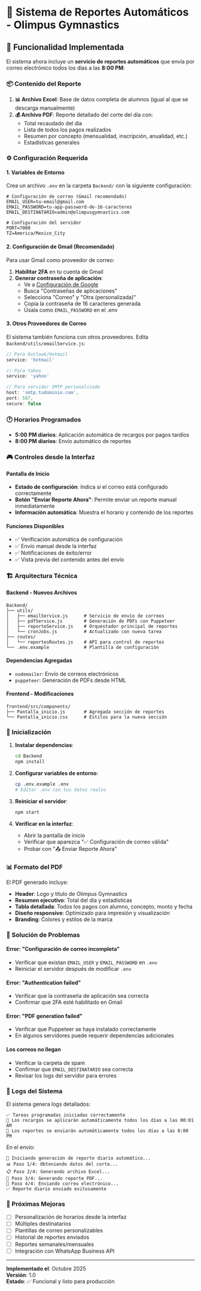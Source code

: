 # 📧 Sistema de Reportes Automáticos - Olimpus Gymnastics

## 🎯 Funcionalidad Implementada

El sistema ahora incluye un **servicio de reportes automáticos** que envía por correo electrónico todos los días a las **8:00 PM**:

### 📦 Contenido del Reporte
1. **📊 Archivo Excel**: Base de datos completa de alumnos (igual al que se descarga manualmente)
2. **💰 Archivo PDF**: Reporte detallado del corte del día con:
   - Total recaudado del día
   - Lista de todos los pagos realizados
   - Resumen por concepto (mensualidad, inscripción, anualidad, etc.)
   - Estadísticas generales

### ⚙️ Configuración Requerida

#### 1. Variables de Entorno
Crea un archivo `.env` en la carpeta `Backend/` con la siguiente configuración:

```env
# Configuración de correo (Gmail recomendado)
EMAIL_USER=tu-email@gmail.com
EMAIL_PASSWORD=tu-app-password-de-16-caracteres
EMAIL_DESTINATARIO=admin@olimpusgymnastics.com

# Configuración del servidor
PORT=7000
TZ=America/Mexico_City
```

#### 2. Configuración de Gmail (Recomendado)

Para usar Gmail como proveedor de correo:

1. **Habilitar 2FA** en tu cuenta de Gmail
2. **Generar contraseña de aplicación**:
   - Ve a [Configuración de Google](https://myaccount.google.com/security)
   - Busca "Contraseñas de aplicaciones"
   - Selecciona "Correo" y "Otra (personalizada)"
   - Copia la contraseña de 16 caracteres generada
   - Úsala como `EMAIL_PASSWORD` en el .env

#### 3. Otros Proveedores de Correo

El sistema también funciona con otros proveedores. Edita `Backend/utils/emailService.js`:

```javascript
// Para Outlook/Hotmail
service: 'hotmail'

// Para Yahoo
service: 'yahoo'

// Para servidor SMTP personalizado
host: 'smtp.tudominio.com',
port: 587,
secure: false
```

### 🕐 Horarios Programados

- **5:00 PM diarios**: Aplicación automática de recargos por pagos tardíos
- **8:00 PM diarios**: Envío automático de reportes

### 🎮 Controles desde la Interfaz

#### Pantalla de Inicio
- **Estado de configuración**: Indica si el correo está configurado correctamente
- **Botón "Enviar Reporte Ahora"**: Permite enviar un reporte manual inmediatamente
- **Información automática**: Muestra el horario y contenido de los reportes

#### Funciones Disponibles
- ✅ Verificación automática de configuración
- ✅ Envío manual desde la interfaz
- ✅ Notificaciones de éxito/error
- ✅ Vista previa del contenido antes del envío

### 🏗️ Arquitectura Técnica

#### Backend - Nuevos Archivos
```
Backend/
├── utils/
│   ├── emailService.js      # Servicio de envío de correos
│   ├── pdfService.js        # Generación de PDFs con Puppeteer
│   ├── reporteService.js    # Orquestador principal de reportes
│   └── cronJobs.js          # Actualizado con nueva tarea
├── routes/
│   └── reportesRoutes.js    # API para control de reportes
└── .env.example             # Plantilla de configuración
```

#### Dependencias Agregadas
- `nodemailer`: Envío de correos electrónicos
- `puppeteer`: Generación de PDFs desde HTML

#### Frontend - Modificaciones
```
frontend/src/components/
├── Pantalla_inicio.js       # Agregada sección de reportes
└── Pantalla_inicio.css      # Estilos para la nueva sección
```

### 🚀 Inicialización

1. **Instalar dependencias**:
   ```bash
   cd Backend
   npm install
   ```

2. **Configurar variables de entorno**:
   ```bash
   cp .env.example .env
   # Editar .env con tus datos reales
   ```

3. **Reiniciar el servidor**:
   ```bash
   npm start
   ```

4. **Verificar en la interfaz**:
   - Abrir la pantalla de inicio
   - Verificar que aparezca "✅ Configuración de correo válida"
   - Probar con "📤 Enviar Reporte Ahora"

### 📊 Formato del PDF

El PDF generado incluye:
- **Header**: Logo y título de Olimpus Gymnastics
- **Resumen ejecutivo**: Total del día y estadísticas
- **Tabla detallada**: Todos los pagos con alumno, concepto, monto y fecha
- **Diseño responsive**: Optimizado para impresión y visualización
- **Branding**: Colores y estilos de la marca

### 🔧 Solución de Problemas

#### Error: "Configuración de correo incompleta"
- Verificar que existan `EMAIL_USER` y `EMAIL_PASSWORD` en `.env`
- Reiniciar el servidor después de modificar `.env`

#### Error: "Authentication failed"
- Verificar que la contraseña de aplicación sea correcta
- Confirmar que 2FA esté habilitado en Gmail

#### Error: "PDF generation failed"
- Verificar que Puppeteer se haya instalado correctamente
- En algunos servidores puede requerir dependencias adicionales

#### Los correos no llegan
- Verificar la carpeta de spam
- Confirmar que `EMAIL_DESTINATARIO` sea correcta
- Revisar los logs del servidor para errores

### 📝 Logs del Sistema

El sistema genera logs detallados:
```
✅ Tareas programadas iniciadas correctamente
📅 Los recargos se aplicarán automáticamente todos los días a las 00:01 AM
📧 Los reportes se enviarán automáticamente todos los días a las 8:00 PM
```

En el envío:
```
🚀 Iniciando generación de reporte diario automático...
📊 Paso 1/4: Obteniendo datos del corte...
📋 Paso 2/4: Generando archivo Excel...
📄 Paso 3/4: Generando reporte PDF...
📧 Paso 4/4: Enviando correo electrónico...
✅ Reporte diario enviado exitosamente
```

### 🎯 Próximas Mejoras

- [ ] Personalización de horarios desde la interfaz
- [ ] Múltiples destinatarios
- [ ] Plantillas de correo personalizables
- [ ] Historial de reportes enviados
- [ ] Reportes semanales/mensuales
- [ ] Integración con WhatsApp Business API

---

**Implementado el**: Octubre 2025  
**Versión**: 1.0  
**Estado**: ✅ Funcional y listo para producción